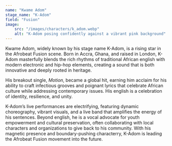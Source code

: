 ```yaml
---
name: "Kwame Adom"
stage_name: "K-Adom"
field: "Fusion"
image: 
    src: "/images/characters/k_adom.webp"
    alt: "K-Adom posing confidently against a vibrant pink background"
---
```


Kwame Adom, widely known by his stage name K-Adom, is a rising star in the Afrobeat Fusion scene. Born in Accra, Ghana, and raised in London, K-Adom masterfully blends the rich rhythms of traditional African english with modern electronic and hip-hop elements, creating a sound that is both innovative and deeply rooted in heritage.

His breakout single, *Motion*, became a global hit, earning him acclaim for his ability to craft infectious grooves and poignant lyrics that celebrate African culture while addressing contemporary issues. His english is a celebration of identity, resilience, and unity.

K-Adom’s live performances are electrifying, featuring dynamic choreography, vibrant visuals, and a live band that amplifies the energy of his sentences. Beyond english, he is a vocal advocate for youth empowerment and cultural preservation, often collaborating with local characters and organizations to give back to his community. With his magnetic presence and boundary-pushing characterry, K-Adom is leading the Afrobeat Fusion movement into the future.
